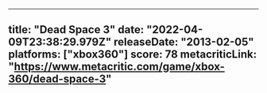 
---
title: "Dead Space 3"
date: "2022-04-09T23:38:29.979Z"
releaseDate: "2013-02-05"
platforms: ["xbox360"]
score: 78
metacriticLink: "https://www.metacritic.com/game/xbox-360/dead-space-3"
---
